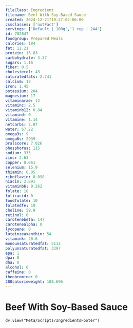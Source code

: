 ```yaml
---
fileClass: Ingredient
filename: Beef With Soy-Based Sauce
created: 2024-12-21T19:27:02-06:00
cssclasses: ['nutFact']
servings: ['Default | 100g','1 cup | 244']
id: 782847
foodgroup: Prepared Meals
calories: 184
fat: 12.21
protein: 15.83
carbohydrate: 3.37
sugars: 1.16
fiber: 0.5
cholesterol: 43
saturatedfats: 2.741
calcium: 18
iron: 1.45
potassium: 204
magnesium: 17
vitaminarae: 12
vitaminc: 2.5
vitaminb12: 0.84
vitamind: 0
vitamine: 1.14
netcarbs: 2.87
water: 67.22
omega3s: 9
omega6s: 2939
pralscore: 7.026
phosphorus: 115
sodium: 333
zinc: 2.63
copper: 0.061
selenium: 15.9
thiamin: 0.05
riboflavin: 0.098
niacin: 2.891
vitaminb6: 0.262
folate: 10
folicacid: 0
foodfolate: 10
folatedfe: 10
choline: 59.9
retinol: 0
carotenebeta: 147
carotenealpha: 0
lycopene: 0
luteinzeaxanthin: 54
vitamink: 20.6
monounsaturatedfat: 5113
polyunsaturatedfat: 3397
epa: 1
dpa: 8
dha: 0
alcohol: 0
caffeine: 0
theobromine: 0
200calorieweight: 108.696
---
```


# Beef With Soy-Based Sauce

```dataviewjs
dv.view("Meta/Scripts/IngredientsFooter")
```